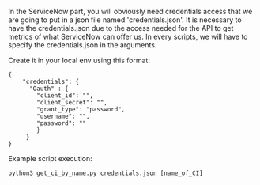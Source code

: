 In the ServiceNow part, you will obviously need credentials access that we are going to put in a json file named 'credentials.json'. It is necessary to have the credentials.json due to the access needed for the API to get metrics of what ServiceNow can offer us. In every scripts, we will have to specify the credentials.json in the arguments.

Create it in your local env using this format:

    {
        "credentials": {
          "Oauth" : {
            "client_id": "",
            "client_secret": "",
            "grant_type": "password",
            "username": "",
            "password": ""  
            }
         }
    }

Example script execution:

    python3 get_ci_by_name.py credentials.json [name_of_CI]
